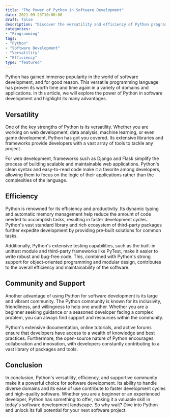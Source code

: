 ```yaml
--- 
title: "The Power of Python in Software Development"
date: 2021-09-23T10:00:00
draft: false
description: "Discover the versatility and efficiency of Python programming in software development."
categories:
- "Programming"
tags:
- "Python"
- "Software Development"
- "Versatility"
- "Efficiency"
type: "featured"
---
```


Python has gained immense popularity in the world of software development, and for good reason. This versatile programming language has proven its worth time and time again in a variety of domains and applications. In this article, we will explore the power of Python in software development and highlight its many advantages.

## Versatility

One of the key strengths of Python is its versatility. Whether you are working on web development, data analysis, machine learning, or even game development, Python has got you covered. Its extensive libraries and frameworks provide developers with a vast array of tools to tackle any project.

For web development, frameworks such as Django and Flask simplify the process of building scalable and maintainable web applications. Python's clean syntax and easy-to-read code make it a favorite among developers, allowing them to focus on the logic of their applications rather than the complexities of the language.

## Efficiency

Python is renowned for its efficiency and productivity. Its dynamic typing and automatic memory management help reduce the amount of code needed to accomplish tasks, resulting in faster development cycles. Python's vast standard library and rich ecosystem of third-party packages further expedite development by providing pre-built solutions for common tasks.

Additionally, Python's extensive testing capabilities, such as the built-in unittest module and third-party frameworks like PyTest, make it easier to write robust and bug-free code. This, combined with Python's strong support for object-oriented programming and modular design, contributes to the overall efficiency and maintainability of the software.

## Community and Support

Another advantage of using Python for software development is its large and vibrant community. The Python community is known for its inclusivity, friendliness, and willingness to help one another. Whether you are a beginner seeking guidance or a seasoned developer facing a complex problem, you can always find support and resources within the community.

Python's extensive documentation, online tutorials, and active forums ensure that developers have access to a wealth of knowledge and best practices. Furthermore, the open-source nature of Python encourages collaboration and innovation, with developers constantly contributing to a vast library of packages and tools.

## Conclusion

In conclusion, Python's versatility, efficiency, and supportive community make it a powerful choice for software development. Its ability to handle diverse domains and its ease of use contribute to faster development cycles and high-quality software. Whether you are a beginner or an experienced developer, Python has something to offer, making it a valuable skill in today's software development landscape. So why wait? Dive into Python and unlock its full potential for your next software project.
